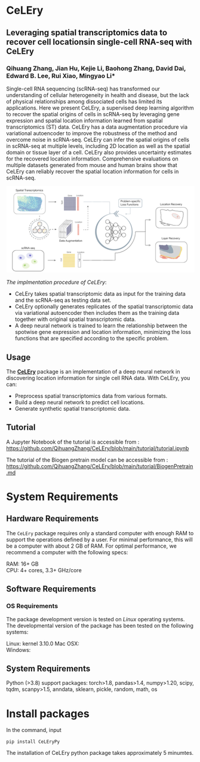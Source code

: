 # CeLEry
## Leveraging  spatial  transcriptomics  data  to  recover cell  locationsin  single-cell RNA-seq with CeLEry

### Qihuang Zhang, Jian Hu, Kejie Li, Baohong Zhang, David Dai, Edward B. Lee, Rui Xiao, Mingyao Li*

Single-cell RNA sequencing (scRNA-seq) has transformed our understanding of cellular heterogeneity in health and disease, but the lack of physical relationships among dissociated cells has limited its applications. Here we present CeLEry, a supervised deep learning algorithm to recover the spatial origins of cells in scRNA-seq by leveraging gene expression and spatial location information learned from spatial transcriptomics (ST) data. CeLEry has a data augmentation procedure via variational autoencoder to improve the robustness of the method and overcome noise in scRNA-seq. CeLEry can infer the spatial origins of cells in scRNA-seq at multiple levels, including 2D location as well as the spatial domain or tissue layer of a cell. CeLEry also provides uncertainty estimates for the recovered location information. Comprehensive evaluations on multiple datasets generated from mouse and human brains show that CeLEry can reliably recover the spatial location information for cells in scRNA-seq.

![CeLEry workflow](docs/asserts/images/workflow.png)

*The implmentation procedure of CeLEry*:
- CeLEry takes spatial transcriptomic data as input for the training data and the scRNA-seq as testing data set. 
- CeLEry optionally generates replicates of the spatial transcriptomic data via variational autoencoder then includes them as the training data together with original spatial transcriptomic data. 
- A deep neural network is trained to learn the relationship between the spotwise gene expression and location information, minimizing the loss functions that are specified according to the specific problem. 



## Usage

The [**CeLEry**](https://github.com/QihuangZhang/CeLEry) package is an implementation of a deep neural network in discovering location information for single cell RNA data. With CeLEry, you can:

- Preprocess spatial transcriptomics data from various formats.
- Build a deep neural network to predict cell locations.
- Generate synthetic spatial transcriptomic data.



## Tutorial


A Jupyter Notebook of the tutorial is accessible from : 
<br>
https://github.com/QihuangZhang/CeLEry/blob/main/tutorial/tutorial.ipynb
<br>


The tutorial of the Biogen pretrain model can be accessible from : 
<br>
https://github.com/QihuangZhang/CeLEry/blob/main/tutorial/BiogenPretrain.md
<br>

# System Requirements

## Hardware Requirements

The `CeLEry` package requires only a standard computer with enough RAM to support the operations defined by a user. For minimal performance, this will be a computer with about 2 GB of RAM. For optimal performance, we recommend a computer with the following specs:

RAM: 16+ GB  
CPU: 4+ cores, 3.3+ GHz/core

## Software Requirements

### OS Requirements

The package development version is tested on *Linux* operating systems. The developmental version of the package has been tested on the following systems:

Linux: kernel 3.10.0 
Mac OSX:  
Windows:  

## System Requirements
Python (>3.8) support packages: torch>1.8, pandas>1.4, numpy>1.20, scipy, tqdm, scanpy>1.5, anndata, sklearn, pickle, random, math, os


# Install packages
In the command, input
```
pip install CeLEryPy
```

The installation of CeLEry python package takes approximately 5 minumtes.

